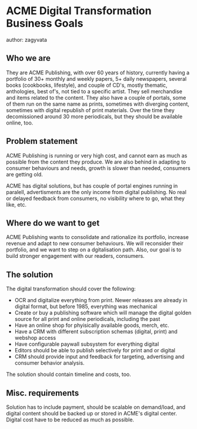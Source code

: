 # ACME Digital Transformation Business Goals
author: zagyvata

## Who we are
They are ACME Publishing, with over 60 years of history, currently having a portfolio of 30+ monthly and weekly papers, 5+ daily newspapers, several books (cookbooks, lifestyle), and couple of CD's, mostly thematic, anthologies, best of's, not tied to a specific artist. They sell merchandise and items related to the content. They also have a couple of portals, some of them run on the same name as prints, sometimes with diverging content, sometimes with digital republish of print materials. Over the time they decomissioned around 30 more periodicals, but they should be available online, too.

## Problem statement
ACME Publishing is running or very high cost, and cannot earn as much as possible from the content they produce. We are also behind in adapting to consumer behaviours and needs, growth is slower than needed, consumers are getting old.

ACME has digital solutions, but has couple of portal engines running in paralell, advertisments are the only income from digital publishing. No real or delayed feedback from consumers, no visibility where to go, what they like, etc.

## Where do we want to get
ACME Publishing wants to consolidate and rationalize its portfolio, increase revenue and adapt to new consumer behaviours. We will reconsider their portfolio, and we want to step on a dgitalisation path. Also, our goal is to build stronger engagement with our readers, consumers. 
 
## The solution
The digital transformation should cover the following:
- OCR and digitalize everything from print. Newer releases are already in digital format, but before 1985, everything was mechanical
- Create or buy a publishing software which will manage the digital golden source for all print and online periodicals, including the past
- Have an online shop for phyisically available goods, merch, etc.
- Have a CRM with different subscription schemas (digital, print) and webshop access
- Have configurable paywall subsystem for everything digital
- Editors should be able to publish selectively for print and or digital
- CRM should provide input and feedback for targeting, advertising and consumer behavior analysis. 

The solution should contain timeline and costs, too.

## Misc. requirements
Solution has to include payment, should be scalable on demand/load, and digital content should be backed up or stored in ACME's digital center. Digital cost have to be reduced as much as possible.
